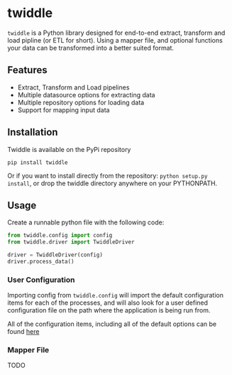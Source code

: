 # twiddle

`twiddle` is a Python library designed for end-to-end extract, transform and load pipline (or ETL for short). Using a mapper file,
and optional functions your data can be transformed into a better suited format.

## Features

- Extract, Transform and Load pipelines
- Multiple datasource options for extracting data
- Multiple repository options for loading data
- Support for mapping input data

## Installation

Twiddle is available on the PyPi repository

`pip install twiddle`

Or if you want to install directly from the repository: `python setup.py install`, or drop the twiddle directory anywhere on your PYTHONPATH.

## Usage

Create a runnable python file with the following code:

```python
from twiddle.config import config
from twiddle.driver import TwiddleDriver

driver = TwiddleDriver(config)
driver.process_data()
```

### User Configuration

Importing config from `twiddle.config` will import the default configuration items for each of the processes,
and will also look for a user defined configuration file on the path where the application is being run from.

All of the configuration items, including all of the default options can be found [here](twiddle/data/twiddle_defaults.cfg)

### Mapper File

TODO
